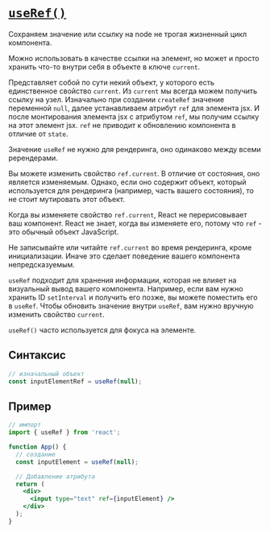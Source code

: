 # [`useRef()`](../index.md)

Сохраняем значение или ссылку на node не трогая жизненный цикл компонента.

Можно использовать в качестве ссылки на элемент, но может и просто хранить что-то внутри себя в объекте в ключе `current`.

Представляет собой по сути некий объект, у которого есть единственное свойство `current`. Из `current` мы всегда можем получить ссылку на узел. Изначально при создании `createRef` значение переменной `null`, далее устанавливаем атрибут `ref` для элемента jsx. И после монтирования элемента jsx с атрибутом `ref`, мы получим ссылку на этот элемент jsx. `ref` не приводит к обновлению компонента в отличие от `state`.

Значение `useRef` не нужно для рендеринга, оно одинаково между всеми ререндерами.

Вы можете изменить свойство `ref.current`. В отличие от состояния, оно является изменяемым. Однако, если оно содержит объект, который используется для рендеринга (например, часть вашего состояния), то не стоит мутировать этот объект.

Когда вы изменяете свойство `ref.current`, React не перерисовывает ваш компонент. React не знает, когда вы изменяете его, потому что `ref` - это обычный объект JavaScript.

Не записывайте или читайте `ref.current` во время рендеринга, кроме инициализации. Иначе это сделает поведение вашего компонента непредсказуемым.

`useRef` подходит для хранения информации, которая не влияет на визуальный вывод вашего компонента. Например, если вам нужно хранить ID `setInterval` и получить его позже, вы можете поместить его в `useRef`. Чтобы обновить значение внутри `useRef`, вам нужно вручную изменить свойство `current`.

`useRef()` часто используется для фокуса на элементе.

## Синтаксис

```jsx
// изначальный объект
const inputElementRef = useRef(null);
```

## Пример

```jsx
// импорт
import { useRef } from 'react';

function App() {
  // создание
  const inputElement = useRef(null);

  // Добавление атрибута
  return (
    <div>
      <input type="text" ref={inputElement} />
    </div>
  );
}
```
